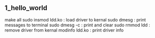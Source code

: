 1_hello_world
------------------------------------------

make all
sudo insmod ldd.ko : load driver to kernal
sudo dmesg : print messages to terminal
sudo dmesg -c : print and clear
sudo rmmod ldd : remove driver from kernal
modinfo ldd.ko : print driver info